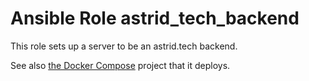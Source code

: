 # Ansible Role astrid_tech_backend

This role sets up a server to be an astrid.tech backend.

See also [the Docker Compose](/docker-compose/oci-1) project that it deploys.